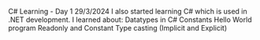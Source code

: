 C# Learning - Day 1  29/3/2024
I also started learning C# which is used in .NET development. I learned about:
Datatypes in C#
Constants
Hello World program
Readonly and Constant
Type casting (Implicit and Explicit)

